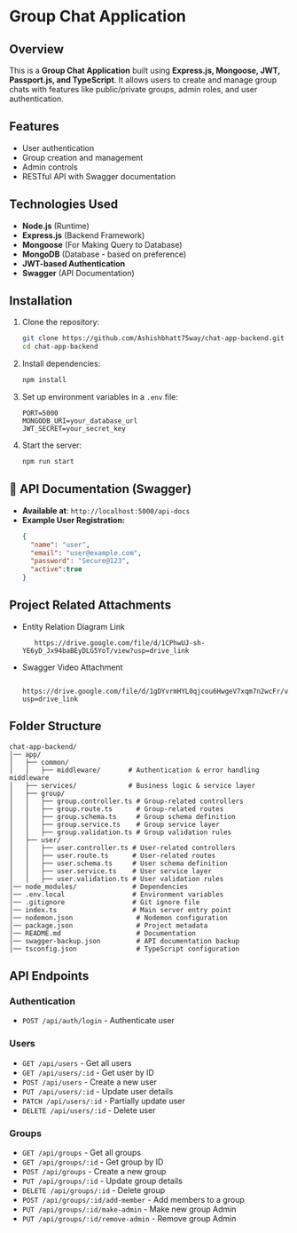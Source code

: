 # Group Chat Application

## Overview

This is a **Group Chat Application** built using **Express.js, Mongoose, JWT, Passport.js, and TypeScript**. It allows users to create and manage group chats with features like public/private groups, admin roles, and user authentication.

## Features

- User authentication
- Group creation and management
- Admin controls
- RESTful API with Swagger documentation

## Technologies Used

- **Node.js** (Runtime)
- **Express.js** (Backend Framework)
- **Mongoose** (For Making Query to Database)
- **MongoDB** (Database - based on preference)
- **JWT-based Authentication**
- **Swagger** (API Documentation)

## Installation

1. Clone the repository:
   ```sh
   git clone https://github.com/Ashishbhatt75way/chat-app-backend.git
   cd chat-app-backend
   ```
2. Install dependencies:
   ```sh
   npm install
   ```
3. Set up environment variables in a `.env` file:
   ```env
   PORT=5000
   MONGODB_URI=your_database_url
   JWT_SECRET=your_secret_key
   ```
4. Start the server:
   ```sh
   npm run start
   ```

## 📖 API Documentation (Swagger)

- **Available at**: `http://localhost:5000/api-docs`
- **Example User Registration:**
  ```json
  {
    "name": "user",
    "email": "user@example.com",
    "password": "Secure@123",
    "active":true
  }
  ```

## Project Related Attachments

- Entity Relation Diagram Link

   ```
      https://drive.google.com/file/d/1CPhwUJ-sh-YE6yD_Jx94baBEyDLG5YoT/view?usp=drive_link
   ```

- Swagger Video Attachment

   ```
      https://drive.google.com/file/d/1gDYvrmHYL0qjcou6HwgeV7xqm7n2wcFr/view?usp=drive_link
   ```


## Folder Structure

```
chat-app-backend/
│── app/
│   ├── common/
│   │   ├── middleware/       # Authentication & error handling middleware
│   ├── services/             # Business logic & service layer
│   ├── group/
│   │   ├── group.controller.ts # Group-related controllers
│   │   ├── group.route.ts      # Group-related routes
│   │   ├── group.schema.ts     # Group schema definition
│   │   ├── group.service.ts    # Group service layer
│   │   ├── group.validation.ts # Group validation rules
│   ├── user/
│   │   ├── user.controller.ts # User-related controllers
│   │   ├── user.route.ts      # User-related routes
│   │   ├── user.schema.ts     # User schema definition
│   │   ├── user.service.ts    # User service layer
│   │   ├── user.validation.ts # User validation rules
│── node_modules/              # Dependencies
│── .env.local                 # Environment variables
│── .gitignore                 # Git ignore file
│── index.ts                   # Main server entry point
│── nodemon.json                # Nodemon configuration
│── package.json                # Project metadata
│── README.md                   # Documentation
│── swagger-backup.json         # API documentation backup
│── tsconfig.json               # TypeScript configuration
```

## API Endpoints

### Authentication

- `POST /api/auth/login` - Authenticate user

### Users

- `GET /api/users` - Get all users
- `GET /api/users/:id` - Get user by ID
- `POST /api/users` - Create a new user
- `PUT /api/users/:id` - Update user details
- `PATCH /api/users/:id` - Partially update user
- `DELETE /api/users/:id` - Delete user

### Groups

- `GET /api/groups` - Get all groups
- `GET /api/groups/:id` - Get group by ID
- `POST /api/groups` - Create a new group
- `PUT /api/groups/:id` - Update group details
- `DELETE /api/groups/:id` - Delete group
- `POST /api/groups/:id/add-member` - Add members to a group
- `PUT /api/groups/:id/make-admin` - Make new group Admin
- `PUT /api/groups/:id/remove-admin` -  Remove group Admin


